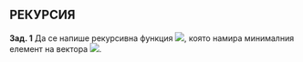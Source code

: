 ## РЕКУРСИЯ

**Зад. 1** Да се напише рекурсивна функция <img src="https://latex.codecogs.com/svg.latex?\Large&space;int min(size_t n, int* a)">, която намира минималния елемент на вектора <img src="https://latex.codecogs.com/svg.latex?\Large&space;a=(a_1,a_2,...,a_n)">.
